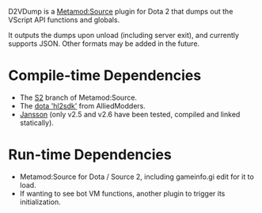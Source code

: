 D2VDump is a [Metamod:Source](http://metamodsource.net) plugin for Dota 2 that dumps out the VScript API functions and globals.

It outputs the dumps upon unload (including server exit), and currently supports JSON. Other formats may be added in the future.

# Compile-time Dependencies
* The [S2](https://github.com/alliedmodders/metamod-source/tree/S2) branch of Metamod:Source.
* The [dota 'hl2sdk'](https://github.com/alliedmodders/hl2sdk/tree/dota) from AlliedModders.
* [Jansson](http://www.digip.org/jansson/) (only v2.5 and v2.6 have been tested, compiled and linked statically).

# Run-time Dependencies
* Metamod:Source for Dota / Source 2, including gameinfo.gi edit for it to load.
* If wanting to see bot VM functions, another plugin to trigger its initialization.
